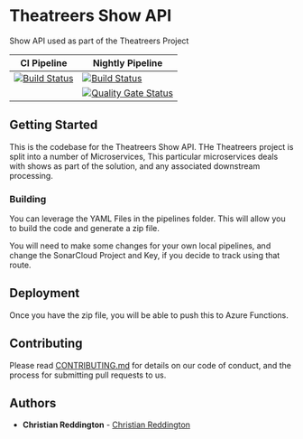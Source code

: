 # Theatreers Show API

Show API used as part of the Theatreers Project

| CI Pipeline                                                                                                                                                                                                                       | Nightly Pipeline                                                                                                                                                                                                                       |
|-----------------------------------------------------------------------------------------------------------------------------------------------------------------------------------------------------------------------------------|----------------------------------------------------------------------------------------------------------------------------------------------------------------------------------------------------------------------------------------|
| [![Build Status](https://dev.azure.com/theatreers/Theatreers/_apis/build/status/Application/Theatreers.Show%20CI?branchName=master)](https://dev.azure.com/theatreers/Theatreers/_build/latest?definitionId=46&branchName=master) | [![Build Status](https://dev.azure.com/theatreers/Theatreers/_apis/build/status/Application/Theatreers.Show%20Nightly?branchName=master)](https://dev.azure.com/theatreers/Theatreers/_build/latest?definitionId=55&branchName=master) |
|                                                                                                                                                                                                                                   | [![Quality Gate Status](https://sonarcloud.io/api/project_badges/measure?project=Theatreers.Show&metric=alert_status)](https://sonarcloud.io/dashboard?id=Theatreers.Show)                                                             |

## Getting Started

This is the codebase for the Theatreers Show API. THe Theatreers project is split into a number of Microservices, This particular microservices deals with shows as part of the solution, and any associated downstream processing.

### Building

You can leverage the YAML Files in the pipelines folder. This will allow you to build the code and generate a zip file.

You will need to make some changes for your own local pipelines, and change the SonarCloud Project and Key, if you decide to track using that route.

## Deployment

Once you have the zip file, you will be able to push this to Azure Functions.

## Contributing

Please read [CONTRIBUTING.md](contributing.md) for details on our code of conduct, and the process for submitting pull requests to us.

## Authors

* **Christian Reddington** - [Christian Reddington](https://github.com/christianreddington)
